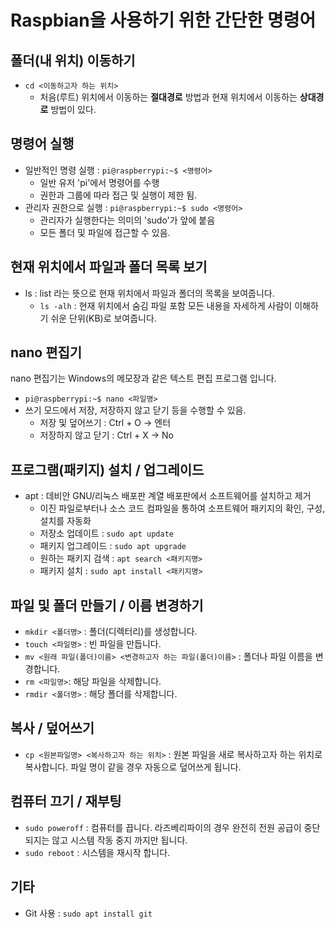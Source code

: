 # Raspbian을 사용하기 위한 간단한 명령어

## 폴더(내 위치) 이동하기
* `cd <이동하고자 하는 위치>`
  * 처음(루트) 위치에서 이동하는 **절대경로** 방법과 현재 위치에서 이동하는 **상대경로** 방법이 있다.

## 명령어 실행
* 일반적인 명령 실행 : `pi@raspberrypi:~$ <명령어>`
  * 일반 유저 'pi'에서 명령어를 수행
  * 권한과 그룹에 따라 접근 및 실행이 제한 됨.
* 관리자 권한으로 실행 : `pi@raspberrypi:~$ sudo <명령어>`
  * 관리자가 실행한다는 의미의 'sudo'가 앞에 붙음
  * 모든 폴더 및 파일에 접근할 수 있음.

## 현재 위치에서 파일과 폴더 목록 보기
* ls : list 라는 뜻으로 현재 위치에서 파일과 폴더의 목록을 보여줍니다.
  * `ls -alh` : 현재 위치에서 숨김 파일 포함 모든 내용을 자세하게 사람이 이해하기 쉬운 단위(KB)로 보여줍니다.

## nano 편집기
nano 편집기는 Windows의 메모장과 같은 텍스트 편집 프로그램 입니다.
* `pi@raspberrypi:~$ nano <파일명>`
* 쓰기 모드에서 저장, 저장하지 않고 닫기 등을 수행할 수 있음.
  * 저장 및 덮어쓰기 : Ctrl + O -> 엔터
  * 저장하지 않고 닫기 : Ctrl + X -> No

## 프로그램(패키지) 설치 / 업그레이드
* apt : 데비안 GNU/리눅스 배포판 계열 배포판에서 소프트웨어를 설치하고 제거
  * 이진 파일로부터나 소스 코드 컴파일을 통하여 소프트웨어 패키지의 확인, 구성, 설치를 자동화
  * 저장소 업데이트 : `sudo apt update`
  * 패키지 업그레이드 : `sudo apt upgrade`
  * 원하는 패키지 검색 : `apt search <패키지명>`
  * 패키지 설치 : `sudo apt install <패키지명>`

## 파일 및 폴더 만들기 / 이름 변경하기
* `mkdir <폴더명>` : 폴더(디렉터리)를 생성합니다.
* `touch <파일명>` : 빈 파일을 만듭니다.
* `mv <원래 파일(폴더)이름> <변경하고자 하는 파일(폴더)이름>` : 폴더나 파일 이름을 변경합니다.
* `rm <파일명>`: 해당 파일을 삭제합니다.
* `rmdir <폴더명>` : 해당 폴더를 삭제합니다.

## 복사 / 덮어쓰기
* `cp <원본파일명> <복사하고자 하는 위치>` : 원본 파일을 새로 복사하고자 하는 위치로 복사합니다. 파일 명이 같을 경우 자동으로 덮어쓰게 됩니다.

## 컴퓨터 끄기 / 재부팅
* `sudo poweroff` : 컴퓨터를 끕니다. 라즈베리파이의 경우 완전히 전원 공급이 중단되지는 않고 시스템 작동 중지 까지만 됩니다.
* `sudo reboot` : 시스템을 재시작 합니다.

## 기타
* Git 사용 : `sudo apt install git`
